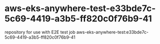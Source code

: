 # aws-eks-anywhere-test-e33bde7c-5c69-4419-a3b5-ff820c0f76b9-41
repository for use with E2E test job aws-eks-anywhere-test:e33bde7c-5c69-4419-a3b5-ff820c0f76b9-41
